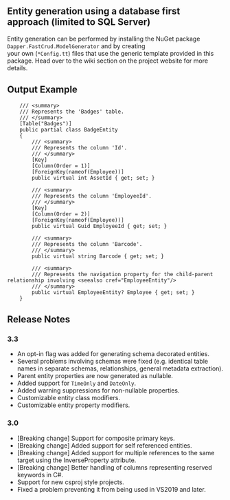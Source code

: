 ## Entity generation using a database first approach (limited to SQL Server)

Entity generation can be performed by installing the NuGet package ``Dapper.FastCrud.ModelGenerator`` and by creating  
your own (``*Config.tt``) files that use the generic template provided in this package. 
Head over to the wiki section on the project website for more details.


## Output Example

```
    /// <summary>
    /// Represents the 'Badges' table.
    /// </summary>
    [Table("Badges")]
    public partial class BadgeEntity
    {
        /// <summary>
        /// Represents the column 'Id'.
        /// </summary>
        [Key]
        [Column(Order = 1)]
        [ForeignKey(nameof(Employee))]
        public virtual int AssetId { get; set; }

        /// <summary>
        /// Represents the column 'EmployeeId'.
        /// </summary>
        [Key]
        [Column(Order = 2)]
        [ForeignKey(nameof(Employee))]
        public virtual Guid EmployeeId { get; set; }

        /// <summary>
        /// Represents the column 'Barcode'.
        /// </summary>
        public virtual string Barcode { get; set; }

        /// <summary>
        /// Represents the navigation property for the child-parent relationship involving <seealso cref="EmployeeEntity"/>
        /// </summary>
        public virtual EmployeeEntity? Employee { get; set; }
    }

```

## Release Notes

### 3.3
- An opt-in flag was added for generating schema decorated entities.
- Several problems involving schemas were fixed 
(e.g. identical table names in separate schemas, relationships, general metadata extraction).
- Parent entity properties are now generated as nullable.
- Added support for ``TimeOnly`` and ``DateOnly``.
- Added warning suppressions for non-nullable properties.
- Customizable entity class modifiers.
- Customizable entity property modifiers.

### 3.0
- [Breaking change] Support for composite primary keys.
- [Breaking change] Added support for self referenced entities.
- [Breaking change] Added support for multiple references to the same target using the InverseProperty attribute.
- [Breaking change] Better handling of columns representing reserved keywords in C#.
- Support for new csproj style projects.
- Fixed a problem preventing it from being used in VS2019 and later.

